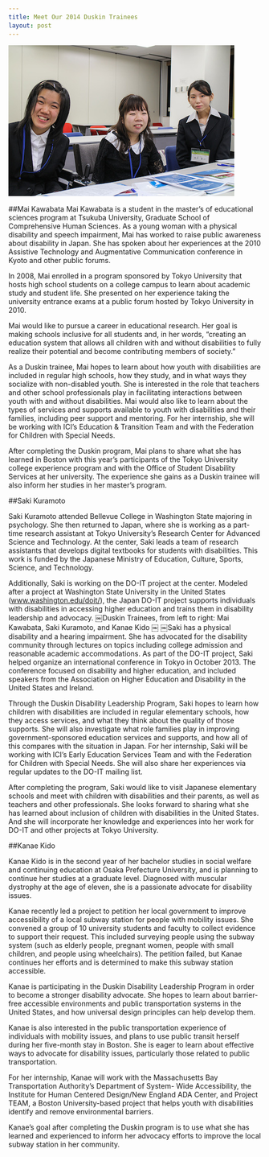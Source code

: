```yaml
---
title: Meet Our 2014 Duskin Trainees
layout: post
---
```


<img src="/images/trainees.jpg" alt="Duskin trainees 2014" />

##Mai Kawabata
Mai Kawabata is a student in the master’s of educational sciences program at Tsukuba University, Graduate School of Comprehensive Human Sciences. As a young woman with a physical disability and speech impairment, Mai has worked to raise public awareness about disability in Japan. She has spoken about her experiences at the 2010 Assistive Technology and Augmentative Communication conference in Kyoto and other public forums.  

In 2008, Mai enrolled in a program sponsored by Tokyo University that hosts high school students on a college
campus to learn about academic study and student life. She presented on her experience taking the university entrance exams at a public forum hosted by Tokyo University in 2010.  

Mai would like to pursue a career in educational research. Her goal is making schools inclusive for all students and, in her words, “creating an education system that allows all children with and without disabilities to fully realize their potential and become contributing members of society.”  

As a Duskin trainee, Mai hopes to learn about how youth with disabilities are included in regular high schools, how they study, and in what ways they socialize with non-disabled youth. She is interested in the role that teachers and other school professionals play in facilitating interactions between youth with and without disabilities. Mai would also like to learn about the types of services and supports available to youth with disabilities and their families, including peer support and mentoring. For her internship, she will be working with ICI’s Education & Transition Team and with the Federation for Children with Special Needs.  

After completing the Duskin program, Mai plans to share what she has learned in Boston with this year’s participants of the Tokyo University college experience program and with the Office of Student Disability Services at her university. The experience she gains as a Duskin trainee will also inform her studies in her  master’s program.  

##Saki Kuramoto

Saki Kuramoto attended Bellevue College in Washington State majoring in psychology. She then returned to Japan, where she is working as a part-time research assistant at Tokyo University’s
Research Center for Advanced Science and Technology. At the center, Saki leads a team of research assistants that develops digital textbooks for students with disabilities. This work is funded by the Japanese Ministry of Education, Culture, Sports, Science, and Technology.

Additionally, Saki is working on the DO-IT project at the center. Modeled after a project at Washington State University in the United States (www.washington.edu/doit/), the Japan DO-IT project supports individuals with disabilities in accessing higher education and trains them in disability leadership and advocacy.
￼Duskin Trainees, from left to right: Mai Kawabata, Saki Kuramoto, and Kanae Kido
￼
￼Saki has a physical disability and a hearing impairment. She has advocated for the disability community through lectures on topics including college admission and reasonable academic accommodations. As part of the DO-IT project, Saki helped organize an international conference in Tokyo in October 2013. The conference focused on disability and higher education, and included speakers from the Association on Higher Education and Disability in the United States and Ireland.  

Through the Duskin Disability Leadership Program, Saki hopes to learn how children with disabilities are included in regular elementary schools, how they access services, and what they think about the quality of those supports. She will also investigate what role families play in improving government-sponsored education services and supports, and how all of this compares with the situation in Japan. For her internship, Saki will be working with ICI’s Early Education Services Team and with the Federation for Children with Special Needs. She will also share her experiences via regular updates to the DO-IT mailing list.  

After completing the program, Saki would like to visit Japanese elementary schools and meet with children with disabilities and their parents, as well as teachers and other professionals. She looks forward to sharing what she has learned about inclusion of children with disabilities in the United States. And she will incorporate her knowledge and experiences into her work for DO-IT and other projects at Tokyo University.  

##Kanae Kido  

Kanae Kido is in the second year of her bachelor studies in social welfare and continuing education at Osaka Prefecture University, and is planning to continue her studies at a graduate level. Diagnosed with muscular dystrophy at the age of eleven, she is a passionate advocate for disability issues.  

Kanae recently led a project to petition her local government to improve accessibility of a local subway station for people with mobility issues. She convened a group of 10 university students and faculty to collect evidence to support their request. This included surveying people using the subway system (such as elderly people, pregnant women, people with small children, and people using wheelchairs). The petition failed, but Kanae continues her efforts and is determined to make this subway station accessible.  

Kanae is participating in the Duskin Disability Leadership Program in order to become a stronger disability advocate. She hopes to learn about barrier-free accessible environments and public transportation systems in the United States, and how universal design principles can help develop them.  

Kanae is also interested in the public transportation experience of individuals with mobility issues, and plans to use public transit herself during her five-month stay in Boston. She is eager to learn about effective ways to advocate for disability issues, particularly those related to public transportation.  

For her internship, Kanae will work with the Massachusetts Bay Transportation Authority’s Department of System- Wide Accessibility, the Institute for Human Centered Design/New England ADA Center, and Project TEAM, a Boston University-based project that helps youth with disabilities identify and remove environmental barriers.  

Kanae’s goal after completing the Duskin program is to use what she has learned and experienced to inform her advocacy efforts to improve the local subway station in her community.
